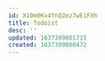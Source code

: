 ```yaml
---
id: X10m0Kv4YnQ2ez7wEiFXh
title: Todoist
desc: ''
updated: 1637399801715
created: 1637399800472
---
```






